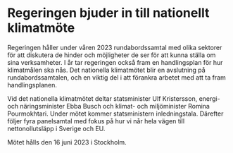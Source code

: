 # Regeringen bjuder in till nationellt klimatmöte

Regeringen håller under våren 2023 rundabordssamtal med olika sektorer för att diskutera de hinder och möjligheter de ser för att kunna ställa om sina verksamheter. I år tar regeringen också fram en handlingsplan för hur klimatmålen ska nås. Det nationella klimatmötet blir en avslutning på rundabordssamtalen, och en viktig del i att förankra arbetet med att ta fram handlingsplanen.

Vid det nationella klimatmötet deltar statsminister Ulf Kristersson, energi- och näringsminister Ebba Busch och klimat- och miljöminister Romina Pourmokhtari. Under mötet kommer statsministern inledningstala. Därefter följer fyra panelsamtal med fokus på hur vi når hela vägen till nettonollutsläpp i Sverige och EU.

Mötet hålls den 16 juni 2023 i Stockholm.

